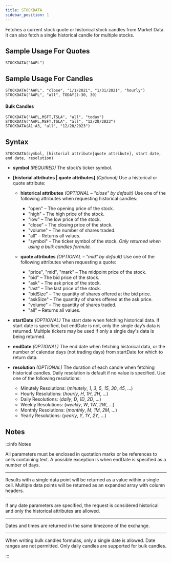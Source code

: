 ```yaml
---
title: STOCKDATA
sidebar_position: 1
---
```


Fetches a current stock quote or historical stock candles from Market Data. It can also fetch a single historical candle for multiple stocks.

## Sample Usage For Quotes

    STOCKDATA("AAPL")

## Sample Usage For Candles

    STOCKDATA("AAPL", "close", "1/1/2021", "1/31/2021", "hourly")
    STOCKDATA("AAPL", "all", TODAY()-30, 30)

#### Bulk Candles

    STOCKDATA("AAPL,MSFT,TSLA", "all", "today")
    STOCKDATA("AAPL,MSFT,TSLA", "all", "12/20/2023")
    STOCKDATA(A1:A3, "all", "12/20/2023")

## Syntax

    STOCKDATA(symbol, [historial attribute|quote attribute], start date, end date, resolution)

- **symbol** _(REQUIRED)_ The stock’s ticker symbol.

- **[historial attributes | quote attributes]** _(Optional)_ Use a historical or quote attribute:

  - **historical attributes** _(OPTIONAL – "close" by default)_ Use one of the following attributes when requesting historical candles:

    - "open" – The opening price of the stock.
    - "high" – The high price of the stock.
    - "low" – The low price of the stock.
    - "close" – The closing price of the stock.
    - "volume" – The number of shares traded.
    - "all" – Returns all values.
    - "symbol" - The ticker symbol of the stock. _Only returned when using a bulk candles formula._ 


  - **quote attributes** _(OPTIONAL – "mid" by default)_ Use one of the following attributes when requesting a quote:
    - "price", "mid", "mark" – The midpoint price of the stock.
    - "bid" – The bid price of the stock.
    - "ask" – The ask price of the stock.
    - "last" – The last price of the stock.
    - "bidSize" – The quantity of shares offered at the bid price.
    - "askSize" – The quantity of shares offered at the ask price.
    - "volume" – The quantity of shares traded.
    - "all" – Returns all values.

- **startDate** _(OPTIONAL)_ The start date when fetching historical data. If start date is specified, but endDate is not, only the single day’s data is returned. Multiple tickers may be used if only a single day's data is being returned.

- **endDate** _(OPTIONAL)_ The end date when fetching historical data, or the number of calendar days (not trading days) from startDate for which to return data.

- **resolution** _(OPTIONAL)_ The duration of each candle when fetching historical candles. Daily resolution is default if no value is specified. Use one of the following resolutions:
  - Minutely Resolutions: (_minutely_, _1_, _3_, _5_, _15_, _30_, _45_, ...)
  - Hourly Resolutions: (_hourly_, _H_, _1H_, _2H_, ...)
  - Daily Resolutions: (_daily_, _D_, _1D_, _2D_, ...)
  - Weekly Resolutions: (_weekly_, _W_, _1W_, _2W_, ...)
  - Monthly Resolutions: (_monthly_, _M_, _1M_, _2M_, ...)
  - Yearly Resolutions: (_yearly_, _Y_, _1Y_, _2Y_, ...)

## Notes

:::info Notes

All parameters must be enclosed in quotation marks or be references to cells containing text. A possible exception is when endDate is specified as a number of days.

---

Results with a single data point will be returned as a value within a single cell. Multiple data points will be returned as an expanded array with column headers.

---

If any date parameters are specified, the request is considered historical and only the historical attributes are allowed.

---

Dates and times are returned in the same timezone of the exchange.

---

When writing bulk candles formulas, only a single date is allowed. Date ranges are not permitted. Only daily candles are supported for bulk candles.

:::
